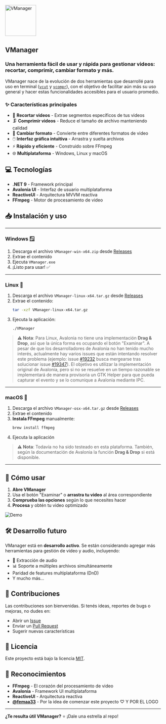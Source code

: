 <img width="100" height="100" alt="VManager" src="https://github.com/user-attachments/assets/1035f7c9-dfe5-47d2-a21a-2c88e296e50b" />ㅤㅤ
ㅤㅤㅤㅤㅤㅤㅤㅤㅤㅤㅤ

## VManager
### Una herramienta **fácil de usar** y **rápida** para gestionar videos: recortar, comprimir, cambiar formato y más.

VManager nace de la evolución de dos herramientas que desarrollé para uso en terminal ([`vcut`](https://github.com/balta-dev/vcut) y [`vcompr`](https://github.com/balta-dev/vcompr)), con el objetivo de facilitar aún más su uso general y hacer estas funcionalidades accesibles para el usuario promedio. 

### ✨ Características principales

- 🎥 **Recortar videos** - Extrae segmentos específicos de tus videos
- 🗜️ **Comprimir videos** - Reduce el tamaño de archivo manteniendo calidad
- 🔄 **Cambiar formato** - Convierte entre diferentes formatos de video
- 🖱️ **Interfaz gráfica intuitiva** - Arrastra y suelta archivos
- ⚡ **Rápido y eficiente** - Construido sobre FFmpeg
- 🌐 **Multiplataforma** - Windows, Linux y macOS

## 💻 Tecnologías

- **.NET 9** - Framework principal
- **Avalonia UI** - Interfaz de usuario multiplataforma  
- **ReactiveUI** - Arquitectura MVVM reactiva
- **FFmpeg** - Motor de procesamiento de video

## 📥 Instalación y uso

---

### Windows 🪟
1. Descarga el archivo `VManager-win-x64.zip` desde [Releases](../../releases)
2. Extrae el contenido
3. Ejecuta `VManager.exe`
4. ¡Listo para usar! ✅

---

### Linux 🐧
1. Descarga el archivo `VManager-linux-x64.tar.gz` desde [Releases](../../releases)
2. Extrae el contenido:
   ```bash
   tar -xzf VManager-linux-x64.tar.gz
   ```
3. Ejecuta la aplicación:
   ```bash
   ./VManager
   ```

> **⚠️ Nota**: Para Linux, Avalonia no tiene una implementación **Drag & Drop**, así que la única forma es ocupando el botón "Examinar". A pesar de que los desarrolladores de Avalonia no han tenido mucho interés, actualmente hay varios issues que están intentando resolver este problema (ejemplo: issue [#19232](https://github.com/AvaloniaUI/Avalonia/pull/19232) busca mergearse tras solucionar issue [#19347](https://github.com/AvaloniaUI/Avalonia/pull/19347)). El objetivo es utilizar la implementación original de Avalonia, pero si no se resuelve en un tiempo razonable se implementará de manera provisoria un GTK Helper para que pueda capturar el evento y se lo comunique a Avalonia mediante IPC.

---

### macOS 🍎
1. Descarga el archivo `VManager-osx-x64.tar.gz` desde [Releases](../../releases)
2. Extrae el contenido
3. **Instala FFmpeg** manualmente:
   ```bash
   brew install ffmpeg
   ```
4. Ejecuta la aplicación

> **⚠️ Nota**: Todavía no ha sido testeado en esta plataforma. También, según la documentación de Avalonia la función **Drag & Drop** si está disponible.

---

## 🎯 Cómo usar

1. **Abre VManager**
2. Usa el botón "Examinar" o **arrastra tu video** al área correspondiente
3. **Comprueba las opciones** según lo que necesites hacer
4. **Procesa** y obtén tu video optimizado

![Demo](assets/demo.gif) <!-- Agregá un gif demo cuando tengas uno -->

## 🛠️ Desarrollo futuro

VManager está en **desarrollo activo**. Se están considerando agregar más herramientas para gestión de video y audio, incluyendo:

- 🎵 Extracción de audio
- 📊 Soporte a múltiples archivos simultáneamente
- Paridad de features multiplataforma (DnD)
- Y mucho más...

## 🤝 Contribuciones

Las contribuciones son bienvenidas. Si tenés ideas, reportes de bugs o mejoras, no dudes en:

- Abrir un [Issue](../../issues)
- Enviar un [Pull Request](../../pulls)
- Sugerir nuevas características

## 📄 Licencia

Este proyecto está bajo la licencia [MIT](LICENSE.md).

## 🙏 Reconocimientos

- **FFmpeg** - El corazón del procesamiento de video
- **Avalonia** - Framework UI multiplataforma
- **ReactiveUI** - Arquitectura reactiva
- [**@femaa33**](https://www.youtube.com/@femaa33) - Por la idea de comenzar este proyecto ♡ Y POR EL LOGO

---

**¿Te resulta útil VManager?** ⭐ ¡Dale una estrella al repo!
